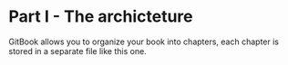 # Part I - The archicteture

GitBook allows you to organize your book into chapters, each chapter is stored in a separate file like this one.

